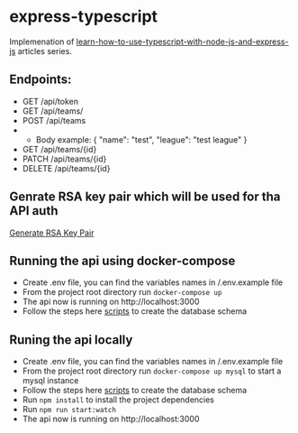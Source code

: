 # express-typescript

Implemenation of [learn-how-to-use-typescript-with-node-js-and-express-js](https://www.becomebetterprogrammer.com/learn-how-to-use-typescript-with-node-js-and-express-js/) articles series.


## Endpoints:
- GET /api/token
- GET /api/teams/
- POST /api/teams
- - Body example: 
    {
      "name": "test",
      "league": "test league"
    }
- GET /api/teams/{id}
- PATCH /api/teams/{id}
- DELETE /api/teams/{id}

## Genrate RSA key pair which will be used for tha API auth

[Generate RSA Key Pair](https://www.becomebetterprogrammer.com/jwt-authentication-middleware-nodejs-typescript/#Generate_RSA_Key_Pair)

## Running the api using docker-compose
- Create .env file, you can find the variables names in /.env.example file
- From the project root directory run `docker-compose up`
- The api now is running on http://localhost:3000
- Follow the steps here [scripts](https://github.com/osama-ahmed/express-typescript/blob/master/scripts/README.md) to create the database schema

## Runing the api locally
- Create .env file, you can find the variables names in /.env.example file
- From the project root directory run `docker-compose up mysql` to start a mysql instance
- Follow the steps here [scripts](https://github.com/osama-ahmed/express-typescript/blob/master/scripts/README.md) to create the database schema
- Run `npm install` to install the project dependencies
- Run `npm run start:watch`
- The api now is running on http://localhost:3000
